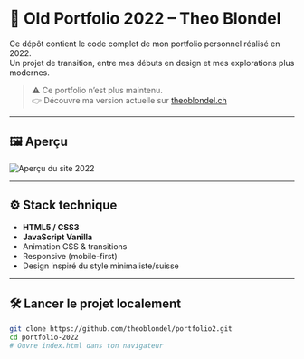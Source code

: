 # 🎨 Old Portfolio 2022 – Theo Blondel

Ce dépôt contient le code complet de mon portfolio personnel réalisé en 2022.  
Un projet de transition, entre mes débuts en design et mes explorations plus modernes.

> ⚠️ Ce portfolio n’est plus maintenu.  
> 👉 Découvre ma version actuelle sur [theoblondel.ch](https://theoblondel.ch)

---

## 🖼️ Aperçu

![Aperçu du site 2022](./Capture%20d'écran%202025-08-02%20103835.png)


---

## ⚙️ Stack technique

- **HTML5 / CSS3**
- **JavaScript Vanilla**
- Animation CSS & transitions
- Responsive (mobile-first)
- Design inspiré du style minimaliste/suisse

---

## 🛠️ Lancer le projet localement

```bash
git clone https://github.com/theoblondel/portfolio2.git
cd portfolio-2022
# Ouvre index.html dans ton navigateur

